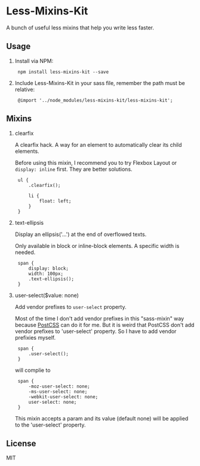 # Less-Mixins-Kit

A bunch of useful less mixins that help you write less faster.

## Usage

1. Install via NPM:

        npm install less-mixins-kit --save
    
2. Include Less-Mixins-Kit in your sass file, remember the path must be relative:

        @import '../node_modules/less-mixins-kit/less-mixins-kit';

## Mixins

1. clearfix
    
    A clearfix hack. A way for an element to automatically clear its child elements.
    
    Before using this mixin, I recommend you to try Flexbox Layout or `display: inline` first. They are better solutions.
    
        ul {
            .clearfix();
            
            li {
                float: left;
            }
        }
    
2. text-ellipsis

    Display an ellipsis('...') at the end of overflowed texts.
    
    Only available in block or inline-block elements.
    A specific width is needed.
    
        span {
            display: block;
            width: 100px;
            .text-ellipsis();
        }

3. user-select($value: none)

    Add vendor prefixes to `user-select` property.
    
    Most of the time I don't add vendor prefixes in this "sass-mixin" way because [PostCSS](http://postcss.org/) can do it for me.
    But it is weird that PostCSS don't add vendor prefixes to 'user-select' property. So I have to add vendor prefixies myself.

        span {
            .user-select();
        }
        
    will complie to
    
        span {
            -moz-user-select: none;
            -ms-user-select: none;
            -webkit-user-select: none;
            user-select: none;
        }
        
    This mixin accepts a param and its value (default none) will be applied to the 'user-select' property.

## License

MIT